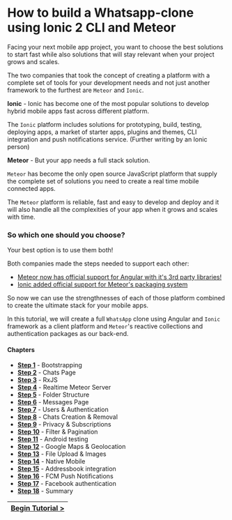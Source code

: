 # How to build a Whatsapp-clone using Ionic 2 CLI and Meteor

Facing your next mobile app project, you want to choose the best solutions to start fast while also solutions that will stay relevant when your project grows and scales.

The two companies that took the concept of creating a platform with a complete set of tools for your development needs and not just another framework to the furthest are `Meteor` and `Ionic`.

**Ionic** - Ionic has become one of the most popular solutions to develop hybrid mobile apps fast across different platform.

The `Ionic` platform includes solutions for prototyping, build, testing, deploying apps, a market of starter apps, plugins and themes, CLI integration and push notifications service. (Further writing by an Ionic person)

**Meteor** - But your app needs a full stack solution.

`Meteor` has become the only open source JavaScript platform that supply the complete set of solutions you need to create a real time mobile connected apps.

The `Meteor` platform is reliable, fast and easy to develop and deploy and it will also handle all the complexities of your app when it grows and scales with time.

### So which one should you choose?

Your best option is to use them both!

Both companies made the steps needed to support each other:

- [Meteor now has official support for Angular with it's 3rd party libraries!](http://info.meteor.com/blog/official-angular-support-with-angular-meteor-1.0.0?__hstc=219992390.d5a12b08bbf681831d288088f2c1b55f.1476117688291.1482430169317.1482433129287.88&__hssc=219992390.2.1482433129287&__hsfp=2355228760)
- [Ionic added official support for Meteor's packaging system](https://github.com/driftyco/ionic/pull/3133)

So now we can use the strengthnesses of each of those platform combined to create the ultimate stack for your mobile apps.

In this tutorial, we will create a full `WhatsApp` clone using Angular and `Ionic` framework as a client platform and `Meteor`'s reactive collections and authentication packages as our back-end.

#### Chapters

- **[Step 1](.tortilla/manuals/views/step1.md)** - Bootstrapping
- **[Step 2](.tortilla/manuals/views/step2.md)** - Chats Page
- **[Step 3](.tortilla/manuals/views/step3.md)** - RxJS
- **[Step 4](.tortilla/manuals/views/step4.md)** - Realtime Meteor Server
- **[Step 5](.tortilla/manuals/views/step5.md)** - Folder Structure
- **[Step 6](.tortilla/manuals/views/step6.md)** - Messages Page
- **[Step 7](.tortilla/manuals/views/step7.md)** - Users & Authentication
- **[Step 8](.tortilla/manuals/views/step8.md)** - Chats Creation & Removal
- **[Step 9](.tortilla/manuals/views/step9.md)** - Privacy & Subscriptions
- **[Step 10](.tortilla/manuals/views/step10.md)** - Filter & Pagination
- **[Step 11](.tortilla/manuals/views/step11.md)** - Android testing
- **[Step 12](.tortilla/manuals/views/step12.md)** - Google Maps & Geolocation
- **[Step 13](.tortilla/manuals/views/step13.md)** - File Upload & Images
- **[Step 14](.tortilla/manuals/views/step14.md)** - Native Mobile
- **[Step 15](.tortilla/manuals/views/step15.md)** - Addressbook integration
- **[Step 16](.tortilla/manuals/views/step16.md)** - FCM Push Notifications
- **[Step 17](.tortilla/manuals/views/step17.md)** - Facebook authentication
- **[Step 18](.tortilla/manuals/views/step18.md)** - Summary

[{]: <helper> (navStep ref="https://angular-meteor.com/tutorials/whatsapp2/ionic/setup")

| [Begin Tutorial >](https://angular-meteor.com/tutorials/whatsapp2/ionic/setup) |
|----------------------:|

[}]: #

